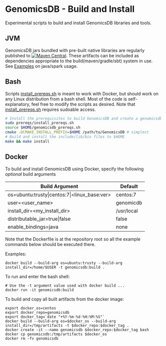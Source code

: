 # GenomicsDB - Build and Install
Experimental scripts to build and install GenomicsDB libraries and tools.

## JVM
GenomicsDB jars bundled with pre-built native libraries are regularly published to [![Maven Central](https://img.shields.io/maven-central/v/org.genomicsdb/genomicsdb.svg)](https://mvnrepository.com/artifact/org.genomicsdb). These artifacts can be included as dependencies appropriate to the build(maven/gradle/sbt) system in use. See [Examples](../example/java/) on java/spark usage.

## Bash
Scripts [install_prereqs.sh](prereqs/install_prereqs.sh) is meant to work with Docker, but should work on any Linux distribution from a bash shell. Most of the code is self-explanatory, feel free to modify the scripts as desired.  Note that [install_prereqs.sh](prereqs/install_prereqs.sh) requires sudoable access.

```bash
# Install the prerequisites to build GenomicsDB and create a genomicsdb_prereqs.sh in $HOME
sudo prereqs/install_prereqs.sh
source $HOME/genomicsdb_prereqs.sh
cmake -DCMAKE_INSTALL_PREFIX=$HOME /path/to/GenomicsDB # simplest
# Build and install the include/lib/bin files to $HOME
make && make install
```

## Docker
To build and install GenomicsDB using Docker, specify the following *optional* build arguments

  | Build Argument | Default |
  | --- | --- |
  | os=ubuntu:trusty\|centos:7\|\<linux_base:ver\> | centos:7 |
  | user=<user_name> | genomicdb |
  | install_dir=<my_install_dir> | /usr/local |
  | distributable_jar=true\|false | false |  
  | enable_bindings=java | none |
  
Note that the Dockerfile is at the repository root so all the example commands below should be executed there.

Examples:
```
docker build --build-arg os=ubuntu:trusty --build-arg install_dir=/home/$USER -t genomicsdb:build . 
```

To run and enter the bash shell:
```
# Use the -t argument value used with docker build ...
docker run -it genomicsdb:build
```

To build and copy all built artifacts from the docker image:
```
export docker_os=centos
export docker_repo=genomicsdb
export docker_tag=`date "+%Y-%m-%d-%H:%M:%S"`
docker build --build-arg os=$docker_os --build-arg install_dir=/tmp/artifacts -t $docker_repo:$docker_tag .
docker create -it --name genomicsdb $docker_repo:$docker_tag bash
docker cp genomicsdb:/tmp/artifacts $docker_os
docker rm -fv genomicsdb
```

